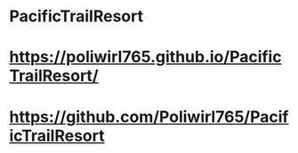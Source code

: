 # PacificTrailResort
# 
# https://poliwirl765.github.io/PacificTrailResort/
#
#
# https://github.com/Poliwirl765/PacificTrailResort
